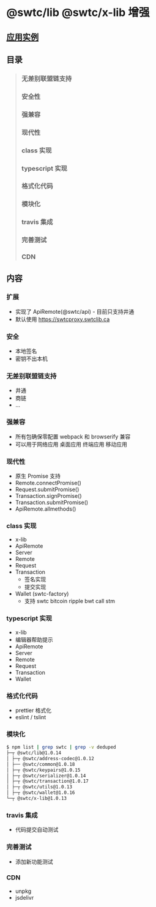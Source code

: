 # @swtc/lib @swtc/x-lib 增强

## [应用实例](../examples/)

## 目录

> ### 无差别联盟链支持
>
> ### 安全性
>
> ### 强兼容
>
> ### 现代性
>
> ### class 实现
>
> ### typescript 实现
>
> ### 格式化代码
>
> ### 模块化
>
> ### travis 集成
>
> ### 完善测试
>
> ### CDN

## 内容

### 扩展

- 实现了 ApiRemote(@swtc/api) - 目前只支持井通
- 默认使用 https://swtcproxy.swtclib.ca

### 安全

- 本地签名
- 密钥不出本机

### 无差别联盟链支持

- 井通
- 商链
- ...

### 强兼容

- 所有包确保零配置 webpack 和 browserify 兼容
- 可以用于网络应用 桌面应用 终端应用 移动应用

### 现代性

- 原生 Promise 支持
- Remote.connectPromise()
- Request.submitPromise()
- Transaction.signPromise()
- Transaction.submitPromise()
- ApiRemote.allmethods()

### class 实现

- x-lib
- ApiRemote
- Server
- Remote
- Request
- Transaction
  - 签名实现
  - 提交实现
- Wallet (swtc-factory)
  - 支持 swtc bitcoin ripple bwt call stm

### typescript 实现

- x-lib
- 编辑器帮助提示
- ApiRemote
- Server
- Remote
- Request
- Transaction
- Wallet

### 格式化代码

- prettier 格式化
- eslint / tslint

### 模块化

```bash
$ npm list | grep swtc | grep -v deduped
├─┬ @swtc/lib@1.0.14
│ ├─┬ @swtc/address-codec@1.0.12
│ ├── @swtc/common@1.0.18
│ ├─┬ @swtc/keypairs@1.0.15
│ ├─┬ @swtc/serializer@1.0.14
│ ├─┬ @swtc/transaction@1.0.17
│ ├─┬ @swtc/utils@1.0.13
│ ├─┬ @swtc/wallet@1.0.16
└─┬ @swtc/x-lib@1.0.13
```

### travis 集成

- 代码提交自动测试

### 完善测试

- 添加新功能测试

### CDN

- unpkg
- jsdelivr
